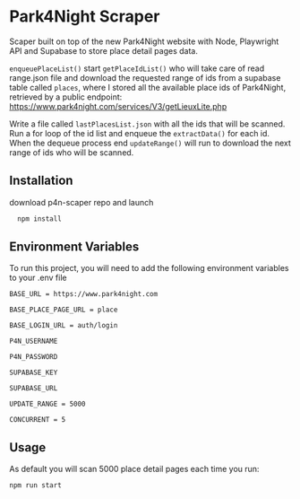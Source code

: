 # Park4Night Scraper

Scaper built on top of the new Park4Night website with Node, Playwright API and Supabase to store place detail pages data.

`enqueuePlaceList()` start `getPlaceIdList()` who will take care of read range.json file and download the requested range of ids from a supabase table called `places`, where I stored all the available place ids of Park4Night, retrieved by a public endpoint: https://www.park4night.com/services/V3/getLieuxLite.php

Write a file called `lastPlacesList.json` with all the ids that will be scanned. Run a for loop of the id list and enqueue the `extractData()` for each id. When the dequeue process end `updateRange()` will run to download the next range of ids who will be scanned.

## Installation

download p4n-scaper repo and launch

```bash
  npm install
```

## Environment Variables

To run this project, you will need to add the following environment variables to your .env file

`BASE_URL = https://www.park4night.com`

`BASE_PLACE_PAGE_URL = place`

`BASE_LOGIN_URL = auth/login`

`P4N_USERNAME`

`P4N_PASSWORD`

`SUPABASE_KEY`

`SUPABASE_URL`

`UPDATE_RANGE = 5000`

`CONCURRENT = 5`

## Usage

As default you will scan 5000 place detail pages each time you run:

```
npm run start
```
